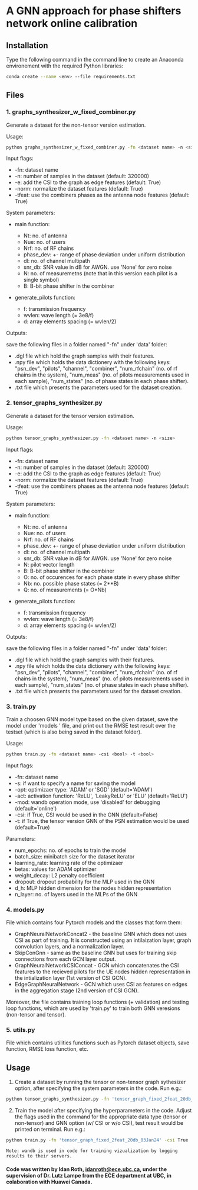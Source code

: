 # A GNN approach for phase shifters network online calibration 

## Installation

Type the following command in the command line to create an Anaconda environement with the required Python libraries:

```bash
conda create --name <env> --file requirements.txt
```

## Files

### 1. graphs_synthesizer_w_fixed_combiner.py
Generate a dataset for the non-tensor version estimation.

Usage:
```bash
python graphs_synthesizer_w_fixed_combiner.py -fn <dataset name> -n <size>
```

Input flags: 
   
* -fn: dataset name
* -n: number of samples in the dataset (default: 320000)
* -e: add the CSI to the graph as edge features (default: True)
* -norm: normalize the dataset features (default: True)
* -tfeat: use the combiners phases as the antenna node features (default: True)

System parameters:
* main function:
    * Nt: no. of antenna
    * Nue: no. of users
    * Nrf: no. of RF chains
    * phase_dev: +- range of phase deviation under uniform distribution
    * dl: no. of channel multipath
    * snr_db: SNR value in dB for AWGN. use 'None' for zero noise
    * N: no. of measuremetns (note that in this version each pilot is a single symbol)
    * B: B-bit phase shifter in the combiner

* generate_pilots function:
    * f: transmission frequency
    * wvlen: wave length (= 3e8/f)
    * d: array elements spacing (= wvlen/2) 

Outputs:

save the following files in a folder named "-fn" under 'data' folder:

* .dgl file which hold the graph samples with their features.
* .npy file which holds the data dictionery with the following keys: "psn_dev", "pilots", "channel", "combiner", "num_rfchain" (no. of rf chains in the system), "num_meas" (no. of pilots measurements used in each sample), "num_states" (no. of phase states in each phase shifter). 
* .txt file which presents the parameters used for the dataset creation.

### 2. tensor_graphs_synthesizer.py
Generate a dataset for the tensor version estimation.

Usage:
```bash
python tensor_graphs_synthesizer.py -fn <dataset name> -n <size>
```

Input flags: 
   
* -fn: dataset name
* -n: number of samples in the dataset (default: 320000)
* -e: add the CSI to the graph as edge features (default: True)
* -norm: normalize the dataset features (default: True)
* -tfeat: use the combiners phases as the antenna node features (default: True)

System parameters:
* main function:
    * Nt: no. of antenna
    * Nue: no. of users
    * Nrf: no. of RF chains
    * phase_dev: +- range of phase deviation under uniform distribution
    * dl: no. of channel multipath
    * snr_db: SNR value in dB for AWGN. use 'None' for zero noise
    * N: pilot vector length
    * B: B-bit phase shifter in the combiner
    * O: no. of occurences for each phase state in every phase shifter
    * Nb: no. possible phase states (= 2**B)
    * Q: no. of measurements (= O*Nb)

* generate_pilots function:
    * f: transmission frequency
    * wvlen: wave length (= 3e8/f)
    * d: array elements spacing (= wvlen/2) 

Outputs:

save the following files in a folder named "-fn" under 'data' folder:

* .dgl file which hold the graph samples with their features.
* .npy file which holds the data dictionery with the following keys: "psn_dev", "pilots", "channel", "combiner", "num_rfchain" (no. of rf chains in the system), "num_meas" (no. of pilots measurements used in each sample), "num_states" (no. of phase states in each phase shifter). 
* .txt file which presents the parameters used for the dataset creation.

### 3. train.py
Train a choosen GNN model type based on the given dataset, save the model under 'models ' file, and print out the RMSE test result over the testset (which is also being saved in the dataset folder). 

Usage:
```bash
python train.py -fn <dataset name> -csi <bool> -t <bool>
```

Input flags: 
   
* -fn: dataset name
* -s: if want to specify a name for saving the model
* -opt: optimizaer type: 'ADAM' or 'SGD' (default='ADAM')
* -act: activation function: 'ReLU', 'LeakyReLU' or 'ELU' (default='ReLU')
* -mod: wandb operation mode, use 'disabled' for debugging (default='online')
* -csi: if True, CSI would be used in the GNN (default=False)
* -t: if True, the tensor version GNN of the PSN estimation would be used (default=True)

Parameters:

* num_epochs: no. of epochs to train the model
* batch_size: minibatch size for the dataset iterator
* learning_rate: learning rate of the optimizaer
* betas: values for ADAM optimizer
* weight_decay: L2 penalty coefficient
* dropout: dropout probability for the MLP used in the GNN
* d_h: MLP hidden dimension for the nodes hidden representation
* n_layer: no. of layers used in the MLPs of the GNN

### 4. models.py
File which contains four Pytorch models and the classes that form them:

* GraphNeuralNetworkConcat2 - the baseline GNN which does not uses CSI as part of training. It is constructed using an intilaization layer, graph convolution layers, and a normalization layer.
* SkipConGnn - same as the baseline GNN but uses for training skip connections from each GCN layer output.
* GraphNeuralNetworkCSIConcat -  GCN which concatenates the CSI features to the recieved pilots for the UE nodes hidden representation in the intialization layer (1st version of CSI GCN).
* EdgeGraphNeuralNetwork - GCN which uses CSI as features on edges in the aggregation stage (2nd version of CSI GCN).

Moreover, the file contains training loop functions (+ validation) and testing loop functions, which are used by 'train.py' to train both GNN veresions (non-tensor and tensor).

### 5. utils.py
File which contains utilities functions such as Pytorch dataset objects, save function, RMSE loss function, etc.


## Usage

1. Create a dataset by running the tensor or non-tensor graph sythesizer option, after specifying the system parameters in the code. Run e.g.:
```bash
python tensor_graphs_synthesizer.py -fn 'tensor_graph_fixed_2feat_20db_03Jan24'
```
2. Train the model after specifying the hyperparameters in the code. Adjust the flags used in the command for the appropriate data type (tensor or non-tensor) and GNN option (w/ CSI or w/o CSI), test result would be printed on terminal. Run e.g.:

```bash
python train.py -fn 'tensor_graph_fixed_2feat_20db_03Jan24' -csi True
```

    Note: wandb is used in code for training vizualization by logging results to their servers.



#### Code was written by Idan Roth, idanroth@ece.ubc.ca, under the supervision of Dr. Lutz Lampe from the ECE department at UBC, in colaboration with Huawei Canada. 
